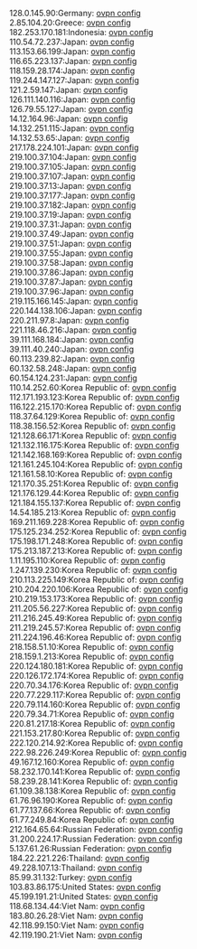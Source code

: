 128.0.145.90:Germany: [ovpn config](vpn/128_0_145_90.ovpn)  
2.85.104.20:Greece: [ovpn config](vpn/2_85_104_20.ovpn)  
182.253.170.181:Indonesia: [ovpn config](vpn/182_253_170_181.ovpn)  
110.54.72.237:Japan: [ovpn config](vpn/110_54_72_237.ovpn)  
113.153.66.199:Japan: [ovpn config](vpn/113_153_66_199.ovpn)  
116.65.223.137:Japan: [ovpn config](vpn/116_65_223_137.ovpn)  
118.159.28.174:Japan: [ovpn config](vpn/118_159_28_174.ovpn)  
119.244.147.127:Japan: [ovpn config](vpn/119_244_147_127.ovpn)  
121.2.59.147:Japan: [ovpn config](vpn/121_2_59_147.ovpn)  
126.111.140.116:Japan: [ovpn config](vpn/126_111_140_116.ovpn)  
126.79.55.127:Japan: [ovpn config](vpn/126_79_55_127.ovpn)  
14.12.164.96:Japan: [ovpn config](vpn/14_12_164_96.ovpn)  
14.132.251.115:Japan: [ovpn config](vpn/14_132_251_115.ovpn)  
14.132.53.65:Japan: [ovpn config](vpn/14_132_53_65.ovpn)  
217.178.224.101:Japan: [ovpn config](vpn/217_178_224_101.ovpn)  
219.100.37.104:Japan: [ovpn config](vpn/219_100_37_104.ovpn)  
219.100.37.105:Japan: [ovpn config](vpn/219_100_37_105.ovpn)  
219.100.37.107:Japan: [ovpn config](vpn/219_100_37_107.ovpn)  
219.100.37.13:Japan: [ovpn config](vpn/219_100_37_13.ovpn)  
219.100.37.177:Japan: [ovpn config](vpn/219_100_37_177.ovpn)  
219.100.37.182:Japan: [ovpn config](vpn/219_100_37_182.ovpn)  
219.100.37.19:Japan: [ovpn config](vpn/219_100_37_19.ovpn)  
219.100.37.31:Japan: [ovpn config](vpn/219_100_37_31.ovpn)  
219.100.37.49:Japan: [ovpn config](vpn/219_100_37_49.ovpn)  
219.100.37.51:Japan: [ovpn config](vpn/219_100_37_51.ovpn)  
219.100.37.55:Japan: [ovpn config](vpn/219_100_37_55.ovpn)  
219.100.37.58:Japan: [ovpn config](vpn/219_100_37_58.ovpn)  
219.100.37.86:Japan: [ovpn config](vpn/219_100_37_86.ovpn)  
219.100.37.87:Japan: [ovpn config](vpn/219_100_37_87.ovpn)  
219.100.37.96:Japan: [ovpn config](vpn/219_100_37_96.ovpn)  
219.115.166.145:Japan: [ovpn config](vpn/219_115_166_145.ovpn)  
220.144.138.106:Japan: [ovpn config](vpn/220_144_138_106.ovpn)  
220.211.97.8:Japan: [ovpn config](vpn/220_211_97_8.ovpn)  
221.118.46.216:Japan: [ovpn config](vpn/221_118_46_216.ovpn)  
39.111.168.184:Japan: [ovpn config](vpn/39_111_168_184.ovpn)  
39.111.40.240:Japan: [ovpn config](vpn/39_111_40_240.ovpn)  
60.113.239.82:Japan: [ovpn config](vpn/60_113_239_82.ovpn)  
60.132.58.248:Japan: [ovpn config](vpn/60_132_58_248.ovpn)  
60.154.124.231:Japan: [ovpn config](vpn/60_154_124_231.ovpn)  
110.14.252.60:Korea Republic of: [ovpn config](vpn/110_14_252_60.ovpn)  
112.171.193.123:Korea Republic of: [ovpn config](vpn/112_171_193_123.ovpn)  
116.122.215.170:Korea Republic of: [ovpn config](vpn/116_122_215_170.ovpn)  
118.37.64.129:Korea Republic of: [ovpn config](vpn/118_37_64_129.ovpn)  
118.38.156.52:Korea Republic of: [ovpn config](vpn/118_38_156_52.ovpn)  
121.128.66.171:Korea Republic of: [ovpn config](vpn/121_128_66_171.ovpn)  
121.132.116.175:Korea Republic of: [ovpn config](vpn/121_132_116_175.ovpn)  
121.142.168.169:Korea Republic of: [ovpn config](vpn/121_142_168_169.ovpn)  
121.161.245.104:Korea Republic of: [ovpn config](vpn/121_161_245_104.ovpn)  
121.161.58.10:Korea Republic of: [ovpn config](vpn/121_161_58_10.ovpn)  
121.170.35.251:Korea Republic of: [ovpn config](vpn/121_170_35_251.ovpn)  
121.176.129.44:Korea Republic of: [ovpn config](vpn/121_176_129_44.ovpn)  
121.184.155.137:Korea Republic of: [ovpn config](vpn/121_184_155_137.ovpn)  
14.54.185.213:Korea Republic of: [ovpn config](vpn/14_54_185_213.ovpn)  
169.211.169.228:Korea Republic of: [ovpn config](vpn/169_211_169_228.ovpn)  
175.125.234.252:Korea Republic of: [ovpn config](vpn/175_125_234_252.ovpn)  
175.198.171.248:Korea Republic of: [ovpn config](vpn/175_198_171_248.ovpn)  
175.213.187.213:Korea Republic of: [ovpn config](vpn/175_213_187_213.ovpn)  
1.11.195.110:Korea Republic of: [ovpn config](vpn/1_11_195_110.ovpn)  
1.247.139.230:Korea Republic of: [ovpn config](vpn/1_247_139_230.ovpn)  
210.113.225.149:Korea Republic of: [ovpn config](vpn/210_113_225_149.ovpn)  
210.204.220.106:Korea Republic of: [ovpn config](vpn/210_204_220_106.ovpn)  
210.219.153.173:Korea Republic of: [ovpn config](vpn/210_219_153_173.ovpn)  
211.205.56.227:Korea Republic of: [ovpn config](vpn/211_205_56_227.ovpn)  
211.216.245.49:Korea Republic of: [ovpn config](vpn/211_216_245_49.ovpn)  
211.219.245.57:Korea Republic of: [ovpn config](vpn/211_219_245_57.ovpn)  
211.224.196.46:Korea Republic of: [ovpn config](vpn/211_224_196_46.ovpn)  
218.158.51.10:Korea Republic of: [ovpn config](vpn/218_158_51_10.ovpn)  
218.159.1.213:Korea Republic of: [ovpn config](vpn/218_159_1_213.ovpn)  
220.124.180.181:Korea Republic of: [ovpn config](vpn/220_124_180_181.ovpn)  
220.126.172.174:Korea Republic of: [ovpn config](vpn/220_126_172_174.ovpn)  
220.70.34.176:Korea Republic of: [ovpn config](vpn/220_70_34_176.ovpn)  
220.77.229.117:Korea Republic of: [ovpn config](vpn/220_77_229_117.ovpn)  
220.79.114.160:Korea Republic of: [ovpn config](vpn/220_79_114_160.ovpn)  
220.79.34.71:Korea Republic of: [ovpn config](vpn/220_79_34_71.ovpn)  
220.81.217.18:Korea Republic of: [ovpn config](vpn/220_81_217_18.ovpn)  
221.153.217.80:Korea Republic of: [ovpn config](vpn/221_153_217_80.ovpn)  
222.120.214.92:Korea Republic of: [ovpn config](vpn/222_120_214_92.ovpn)  
222.98.226.249:Korea Republic of: [ovpn config](vpn/222_98_226_249.ovpn)  
49.167.12.160:Korea Republic of: [ovpn config](vpn/49_167_12_160.ovpn)  
58.232.170.141:Korea Republic of: [ovpn config](vpn/58_232_170_141.ovpn)  
58.239.28.141:Korea Republic of: [ovpn config](vpn/58_239_28_141.ovpn)  
61.109.38.138:Korea Republic of: [ovpn config](vpn/61_109_38_138.ovpn)  
61.76.96.190:Korea Republic of: [ovpn config](vpn/61_76_96_190.ovpn)  
61.77.137.66:Korea Republic of: [ovpn config](vpn/61_77_137_66.ovpn)  
61.77.249.84:Korea Republic of: [ovpn config](vpn/61_77_249_84.ovpn)  
212.164.65.64:Russian Federation: [ovpn config](vpn/212_164_65_64.ovpn)  
31.200.224.17:Russian Federation: [ovpn config](vpn/31_200_224_17.ovpn)  
5.137.61.26:Russian Federation: [ovpn config](vpn/5_137_61_26.ovpn)  
184.22.221.226:Thailand: [ovpn config](vpn/184_22_221_226.ovpn)  
49.228.107.13:Thailand: [ovpn config](vpn/49_228_107_13.ovpn)  
85.99.31.132:Turkey: [ovpn config](vpn/85_99_31_132.ovpn)  
103.83.86.175:United States: [ovpn config](vpn/103_83_86_175.ovpn)  
45.199.191.21:United States: [ovpn config](vpn/45_199_191_21.ovpn)  
118.68.134.44:Viet Nam: [ovpn config](vpn/118_68_134_44.ovpn)  
183.80.26.28:Viet Nam: [ovpn config](vpn/183_80_26_28.ovpn)  
42.118.99.150:Viet Nam: [ovpn config](vpn/42_118_99_150.ovpn)  
42.119.190.21:Viet Nam: [ovpn config](vpn/42_119_190_21.ovpn)  
